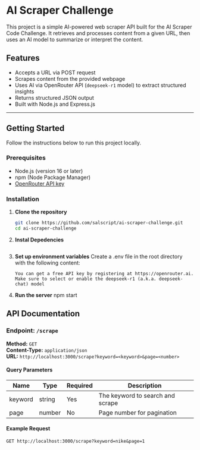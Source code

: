 # AI Scraper Challenge

This project is a simple AI-powered web scraper API built for the AI Scraper Code Challenge. It retrieves and processes content from a given URL, then uses an AI model to summarize or interpret the content.

## Features

- Accepts a URL via POST request
- Scrapes content from the provided webpage
- Uses AI via OpenRouter API (`deepseek-r1` model) to extract structured insights
- Returns structured JSON output
- Built with Node.js and Express.js

---

## Getting Started

Follow the instructions below to run this project locally.

### Prerequisites

- Node.js (version 16 or later)
- npm (Node Package Manager)
- [OpenRouter API key](https://openrouter.ai/)

### Installation

1. **Clone the repository**

   ```bash
   git clone https://github.com/salscript/ai-scraper-challenge.git
   cd ai-scraper-challenge

   ```

2. **Instal Depedencies**

   ```npm install

   ```

3. **Set up environment variables**
   Create a .env file in the root directory with the following content:

   ```DEEPSEEK_API_KEY=your_openrouter_api_key_here
   You can get a free API key by registering at https://openrouter.ai. Make sure to select or enable the deepseek-r1 (a.k.a. deepseek-chat) model

   ```

4. **Run the server**
   npm start

## API Documentation

### Endpoint: `/scrape`

**Method:** `GET`  
**Content-Type:** `application/json`  
**URL:** `http://localhost:3000/scrape?keyword=<keyword>&page=<number>`

#### Query Parameters

| Name    | Type   | Required | Description                      |
| ------- | ------ | -------- | -------------------------------- |
| keyword | string | Yes      | The keyword to search and scrape |
| page    | number | No       | Page number for pagination       |

#### Example Request

```http
GET http://localhost:3000/scrape?keyword=nike&page=1

```
